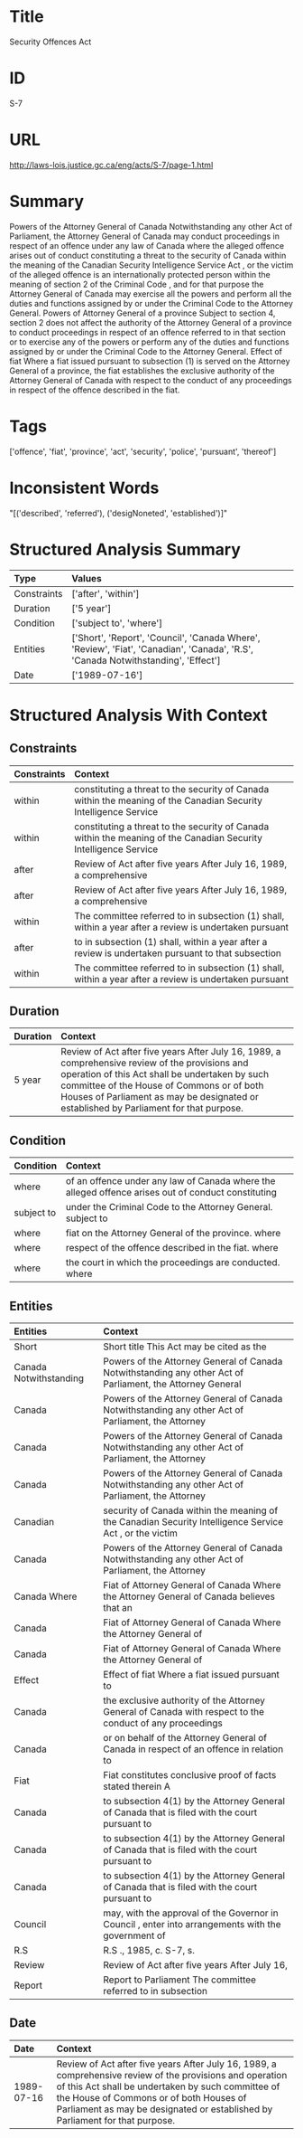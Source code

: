 # Title
Security Offences Act


# ID
S-7

# URL
http://laws-lois.justice.gc.ca/eng/acts/S-7/page-1.html


# Summary
Powers of the Attorney General of Canada Notwithstanding any other Act of Parliament, the Attorney General of Canada may conduct proceedings in respect of an offence under any law of Canada where the alleged offence arises out of conduct constituting a threat to the security of Canada within the meaning of the  Canadian Security Intelligence Service Act , or the victim of the alleged offence is an internationally protected person within the meaning of section 2 of the  Criminal Code , and for that purpose the Attorney General of Canada may exercise all the powers and perform all the duties and functions assigned by or under the  Criminal Code  to the Attorney General.
Powers of Attorney General of a province Subject to section 4, section 2 does not affect the authority of the Attorney General of a province to conduct proceedings in respect of an offence referred to in that section or to exercise any of the powers or perform any of the duties and functions assigned by or under the  Criminal Code  to the Attorney General.
Effect of fiat Where a fiat issued pursuant to subsection (1) is served on the Attorney General of a province, the fiat establishes the exclusive authority of the Attorney General of Canada with respect to the conduct of any proceedings in respect of the offence described in the fiat.


# Tags
['offence', 'fiat', 'province', 'act', 'security', 'police', 'pursuant', 'thereof']


# Inconsistent Words
"[('described', 'referred'), ('desigNoneted', 'established')]"


# Structured Analysis Summary
| Type        | Values                                                                                                                            |
|:------------|:----------------------------------------------------------------------------------------------------------------------------------|
| Constraints | ['after', 'within']                                                                                                               |
| Duration    | ['5 year']                                                                                                                        |
| Condition   | ['subject to', 'where']                                                                                                           |
| Entities    | ['Short', 'Report', 'Council', 'Canada Where', 'Review', 'Fiat', 'Canadian', 'Canada', 'R.S', 'Canada Notwithstanding', 'Effect'] |
| Date        | ['1989-07-16']                                                                                                                    |


# Structured Analysis With Context
 


## Constraints
| Constraints   | Context                                                                                                          |
|:--------------|:-----------------------------------------------------------------------------------------------------------------|
| within        | constituting a threat to the security of Canada within the meaning of the Canadian Security Intelligence Service |
| within        | constituting a threat to the security of Canada within the meaning of the Canadian Security Intelligence Service |
| after         | Review of Act  after five years After July 16, 1989, a comprehensive                                             |
| after         | Review of Act  after five years After July 16, 1989, a comprehensive                                             |
| within        | The committee referred to in subsection (1) shall, within a year after a review is undertaken pursuant           |
| after         | to in subsection (1) shall, within a year after a review is undertaken pursuant to that subsection               |
| within        | The committee referred to in subsection (1) shall, within a year after a review is undertaken pursuant           |


## Duration
| Duration   | Context                                                                                                                                                                                                                                                                                  |
|:-----------|:-----------------------------------------------------------------------------------------------------------------------------------------------------------------------------------------------------------------------------------------------------------------------------------------|
| 5 year     | Review of Act after five years After July 16, 1989, a comprehensive review of the provisions and operation of this Act shall be undertaken by such committee of the House of Commons or of both Houses of Parliament as may be designated or established by Parliament for that purpose. |


## Condition
| Condition   | Context                                                                                            |
|:------------|:---------------------------------------------------------------------------------------------------|
| where       | of an offence under any law of Canada where the alleged offence arises out of conduct constituting |
| subject to  | under the Criminal Code to the Attorney General. subject to                                        |
| where       | fiat on the Attorney General of the province. where                                                |
| where       | respect of the offence described in the fiat. where                                                |
| where       | the court in which the proceedings are conducted. where                                            |


## Entities
| Entities               | Context                                                                                                     |
|:-----------------------|:------------------------------------------------------------------------------------------------------------|
| Short                  | Short title This Act may be cited as the                                                                    |
| Canada Notwithstanding | Powers of the Attorney General of  Canada Notwithstanding any other Act of Parliament, the Attorney General |
| Canada                 | Powers of the Attorney General of  Canada Notwithstanding any other Act of Parliament, the Attorney         |
| Canada                 | Powers of the Attorney General of  Canada Notwithstanding any other Act of Parliament, the Attorney         |
| Canada                 | Powers of the Attorney General of  Canada Notwithstanding any other Act of Parliament, the Attorney         |
| Canadian               | security of Canada within the meaning of the Canadian Security Intelligence Service Act , or the victim     |
| Canada                 | Powers of the Attorney General of  Canada Notwithstanding any other Act of Parliament, the Attorney         |
| Canada Where           | Fiat of Attorney General of  Canada Where the Attorney General of Canada believes that an                   |
| Canada                 | Fiat of Attorney General of  Canada  Where the Attorney General of                                          |
| Canada                 | Fiat of Attorney General of  Canada  Where the Attorney General of                                          |
| Effect                 | Effect of fiat Where a fiat issued pursuant to                                                              |
| Canada                 | the exclusive authority of the Attorney General of Canada with respect to the conduct of any proceedings    |
| Canada                 | or on behalf of the Attorney General of Canada in respect of an offence in relation to                      |
| Fiat                   | Fiat constitutes conclusive proof of facts stated therein A                                                 |
| Canada                 | to subsection 4(1) by the Attorney General of Canada that is filed with the court pursuant to               |
| Canada                 | to subsection 4(1) by the Attorney General of Canada that is filed with the court pursuant to               |
| Canada                 | to subsection 4(1) by the Attorney General of Canada that is filed with the court pursuant to               |
| Council                | may, with the approval of the Governor in Council , enter into arrangements with the government of          |
| R.S                    | R.S ., 1985, c. S-7, s.                                                                                     |
| Review                 | Review of Act after five years After July 16,                                                               |
| Report                 | Report to Parliament The committee referred to in subsection                                                |


## Date
| Date       | Context                                                                                                                                                                                                                                                                                  |
|:-----------|:-----------------------------------------------------------------------------------------------------------------------------------------------------------------------------------------------------------------------------------------------------------------------------------------|
| 1989-07-16 | Review of Act after five years After July 16, 1989, a comprehensive review of the provisions and operation of this Act shall be undertaken by such committee of the House of Commons or of both Houses of Parliament as may be designated or established by Parliament for that purpose. |


